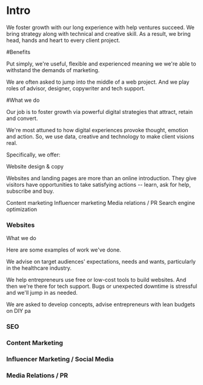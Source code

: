 # Intro

We foster growth with our long experience with help ventures succeed. We bring strategy along with technical and creative skill. As a result, we bring head, hands and heart to every client project. 

#Benefits

Put simply, we're useful, flexible and experienced meaning we we're able to withstand the demands of marketing.  

We are often asked to jump into the middle of a web project. And we play roles of advisor, designer, copywriter and tech support.

#What we do

Our job is to foster growth via powerful digital strategies that attract, retain and convert. 

We're most attuned to how digital experiences provoke thought, emotion and action. So, we use data, creative and technology to make client visions real. 

Specifically, we offer:

Website design & copy

Websites and landing pages are more than an online introduction. They give visitors have opportunities to take satisfying actions -- learn, ask for help, subscribe and buy. 




Content marketing
Influencer marketing
Media relations / PR
Search engine optimization

### Websites



What we do

 Here are some examples of work we've done.

We advise on target audiences' expectations, needs and wants, particularly in the healthcare industry.

We help entrepreneurs use free or low-cost tools to build websites. And then we're there for tech support. Bugs or unexpected downtime is stressful and we'll jump in as needed.  

We are asked to develop concepts, advise entrepreneurs with lean budgets on DIY pa 


### SEO


### Content Marketing


### Influencer Marketing / Social Media


### Media Relations / PR







